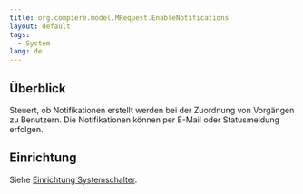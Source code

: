 ```yaml
---
title: org.compiere.model.MRequest.EnableNotifications
layout: default
tags:
  - System
lang: de
---
```


## Überblick
Steuert, ob Notifikationen erstellt werden bei der Zuordnung von Vorgängen zu Benutzern.
Die Notifikationen können per E-Mail oder Statusmeldung erfolgen.

## Einrichtung
Siehe [Einrichtung Systemschalter](Systemschalter).
